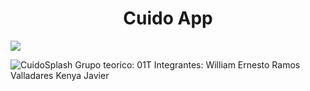 <h1 align="center"> Cuido App </h1>
 <p align="left">
   <img src="https://img.shields.io/badge/STATUS-developing-brightgreen)">
   </p>

![CuidoSplash](https://user-images.githubusercontent.com/101079678/228723713-a38ff350-784d-4312-a9ca-e45a610cfc5a.png)
Grupo teorico: 01T
Integrantes:
William Ernesto Ramos Valladares
Kenya 
Javier

